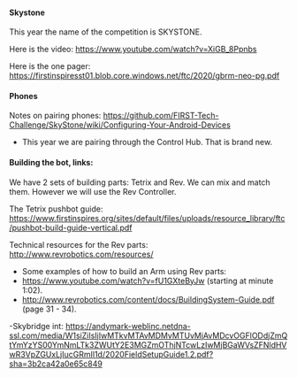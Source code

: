 #### Skystone

This year the name of the competition is SKYSTONE.

Here is the video: https://www.youtube.com/watch?v=XiGB_8Ppnbs

Here is the one pager: https://firstinspiresst01.blob.core.windows.net/ftc/2020/gbrm-neo-pg.pdf

#### Phones

Notes on pairing phones: https://github.com/FIRST-Tech-Challenge/SkyStone/wiki/Configuring-Your-Android-Devices
- This year we are pairing through the Control Hub. That is brand new.

#### Building the bot, links:

We have 2 sets of building parts: Tetrix and Rev. We can mix and match them. However we will use the Rev Controller.

The Tetrix pushbot guide: https://www.firstinspires.org/sites/default/files/uploads/resource_library/ftc/pushbot-build-guide-vertical.pdf

Technical resources for the Rev parts: http://www.revrobotics.com/resources/

- Some examples of how to build an Arm using Rev parts:
- https://www.youtube.com/watch?v=fU1GXteByJw (starting at minute 1:02).
- http://www.revrobotics.com/content/docs/BuildingSystem-Guide.pdf (page 31 - 34).

-Skybridge int: https://andymark-weblinc.netdna-ssl.com/media/W1siZiIsIjIwMTkvMTAvMDMvMTUvMjAvMDcvOGFlODdjZmQtYmYzYS00YmNmLTk3ZWUtY2E3MGZmOThjNTcwLzIwMjBGaWVsZFNldHVwR3VpZGUxLjIucGRmIl1d/2020FieldSetupGuide1.2.pdf?sha=3b2ca42a0e65c849
